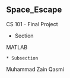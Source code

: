 ## Space_Escape ##

CS 101 - Final Project

* Section

MATLAB 
		
	* Subsection

Muhammad Zain Qasmi